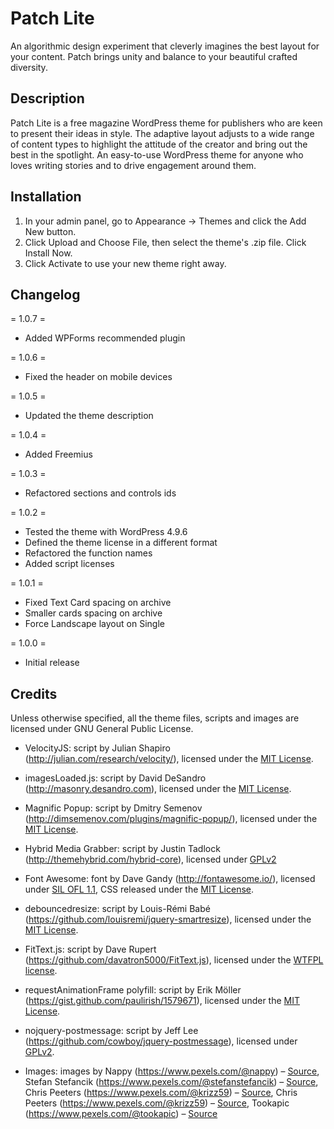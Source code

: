 # Patch Lite
An algorithmic design experiment that cleverly imagines the best layout for your content. Patch brings unity and balance to your beautiful crafted diversity.

## Description

Patch Lite is a free magazine WordPress theme for publishers who are keen to present their ideas in style. The adaptive layout adjusts to a wide range of content types to highlight the attitude of the creator and bring out the best in the spotlight. An easy-to-use WordPress theme for anyone who loves writing stories and to drive engagement around them.

## Installation

1. In your admin panel, go to Appearance -> Themes and click the Add New button.
2. Click Upload and Choose File, then select the theme's .zip file. Click Install Now.
3. Click Activate to use your new theme right away.

## Changelog

= 1.0.7 =
* Added WPForms recommended plugin

= 1.0.6 =
* Fixed the header on mobile devices

= 1.0.5 =
* Updated the theme description

= 1.0.4 =
* Added Freemius

= 1.0.3 =
* Refactored sections and controls ids

= 1.0.2 =
* Tested the theme with WordPress 4.9.6
* Defined the theme license in a different format
* Refactored the function names
* Added script licenses

= 1.0.1 =
* Fixed Text Card spacing on archive
* Smaller cards spacing on archive
* Force Landscape layout on Single

= 1.0.0 =
* Initial release

## Credits

Unless otherwise specified, all the theme files, scripts and images are licensed under GNU General Public License.

* VelocityJS: script by Julian Shapiro (http://julian.com/research/velocity/), licensed under the [MIT License](http://opensource.org/licenses/mit-license.html).

* imagesLoaded.js: script by David DeSandro (http://masonry.desandro.com), licensed under the [MIT License](http://opensource.org/licenses/mit-license.html).

* Magnific Popup: script by Dmitry Semenov (http://dimsemenov.com/plugins/magnific-popup/), licensed under the [MIT License](http://opensource.org/licenses/mit-license.html).

* Hybrid Media Grabber: script by Justin Tadlock (http://themehybrid.com/hybrid-core), licensed under [GPLv2](http://www.gnu.org/licenses/old-licenses/gpl-2.0.html)

* Font Awesome: font by Dave Gandy (http://fontawesome.io/), licensed under [SIL OFL 1.1](http://fontawesome.io/), CSS released under the [MIT License](http://opensource.org/licenses/mit-license.html).

* debouncedresize: script by Louis-Rémi Babé (https://github.com/louisremi/jquery-smartresize), licensed under the [MIT License](http://opensource.org/licenses/mit-license.html).

* FitText.js: script by Dave Rupert (https://github.com/davatron5000/FitText.js), licensed under the [WTFPL license](http://www.wtfpl.net/txt/copying/).

* requestAnimationFrame polyfill: script by Erik Möller (https://gist.github.com/paulirish/1579671), licensed under the [MIT License](http://opensource.org/licenses/mit-license.html).

* nojquery-postmessage: script by Jeff Lee (https://github.com/cowboy/jquery-postmessage), licensed under [GPLv2](http://www.gnu.org/licenses/old-licenses/gpl-2.0.html).

* Images: images by Nappy (https://www.pexels.com/@nappy) – [Source](https://www.pexels.com/photo/woman-wearing-pink-framed-aviator-sunglasses-935973/),
Stefan Stefancik (https://www.pexels.com/@stefanstefancik) – [Source](https://www.pexels.com/photo/man-young-happy-smiling-91227/),
Chris Peeters (https://www.pexels.com/@krizz59) – [Source](https://www.pexels.com/photo/speed-racing-speedway-racing-car-12801/),
Chris Peeters (https://www.pexels.com/@krizz59) – [Source](https://www.pexels.com/photo/racing-car-racing-speedway-race-track-12789/),
Tookapic (https://www.pexels.com/@tookapic) – [Source](https://www.pexels.com/photo/traffic-car-vehicle-speed-8775/)
